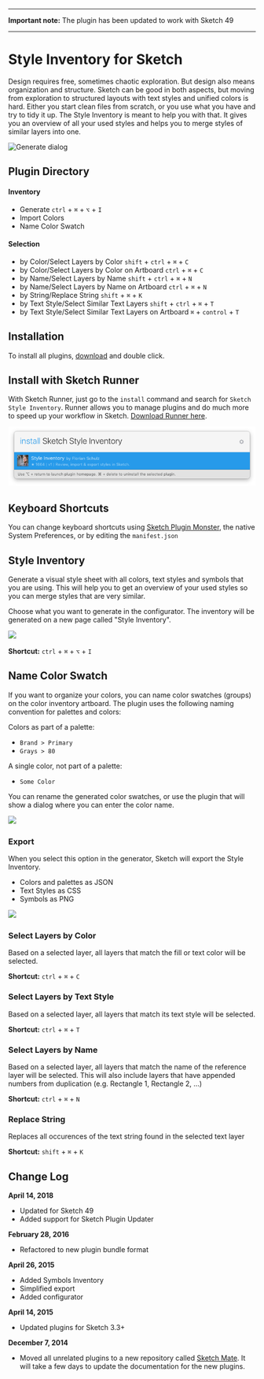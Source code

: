 *****
**Important note:** The plugin has been updated to work with Sketch 49
*****

# Style Inventory for Sketch

Design requires free, sometimes chaotic exploration. But design also means organization and structure. Sketch can be good in both aspects, but moving from exploration to structured layouts with text styles and unified colors is hard. Either you start clean files from scratch, or you use what you have and try to tidy it up. The Style Inventory is meant to help you with that. It gives you an overview of all your used styles and helps you to merge styles of similar layers into one.

![Generate dialog](http://f.cl.ly/items/3944230o3a0V1u2u463t/export%20metadata.gif)

## Plugin Directory

#### Inventory
* Generate `ctrl` + `⌘` + `⌥` + `I`
* Import Colors
* Name Color Swatch

#### Selection
* by Color/Select Layers by Color `shift` + `ctrl` + `⌘` + `C`
* by Color/Select Layers by Color on Artboard `ctrl` + `⌘` + `C`
* by Name/Select Layers by Name `shift` + `ctrl` + `⌘` + `N`
* by Name/Select Layers by Name on Artboard `ctrl` + `⌘` + `N`
* by String/Replace String `shift` + `⌘` + `K`
* by Text Style/Select Similar Text Layers `shift` + `ctrl` + `⌘` + `T`
* by Text Style/Select Similar Text Layers on Artboard `⌘` + `control` + `T`


## Installation

To install all plugins, [download](https://github.com/getflourish/Sketch-Style-Inventory/archive/master.zip) and double click.

## Install with Sketch Runner
With Sketch Runner, just go to the `install` command and search for `Sketch Style Inventory`. Runner allows you to manage plugins and do much more to speed up your workflow in Sketch. [Download Runner here](http://www.sketchrunner.com).

![Install with Sketch Runner](sketch-style-inventory-runner.png)

## Keyboard Shortcuts

You can change keyboard shortcuts using [Sketch Plugin Monster](https://github.com/PeachScript/sketch-plugin-monster), the native System Preferences, or by editing the `manifest.json`

## Style Inventory
Generate a visual style sheet with all colors, text styles and symbols that you are using. This will help you to get an overview of your used styles so you can merge styles that are very similar.

Choose what you want to generate in the configurator. The inventory will be generated on a new page called "Style Inventory".

![](https://dzwonsemrish7.cloudfront.net/items/3T0W380P081I1a1E422N/Bildschirmfoto%202018-04-14%20um%2012.12.59.png)

**Shortcut:** `ctrl` + `⌘` + `⌥` + `I`


## Name Color Swatch
If you want to organize your colors, you can name color swatches (groups) on the color inventory artboard. The plugin uses the following naming convention for palettes and colors:

Colors as part of a palette:

- `Brand > Primary`
- `Grays > 80`

A single color, not part of a palette:

- `Some Color`

You can rename the generated color swatches, or use the plugin that will show a dialog where you can enter the color name.

![](https://dzwonsemrish7.cloudfront.net/items/1i2J142t2L1I3o250S09/Bildschirmfoto%202018-04-14%20um%2012.11.38.png)

### Export

When you select this option in the generator, Sketch will export the Style Inventory.

- Colors and palettes as JSON
- Text Styles as CSS
- Symbols as PNG

![](https://dzwonsemrish7.cloudfront.net/items/0d2R2j0Q3m0f2F3y1T1x/Bildschirmfoto%202018-04-14%20um%2012.09.32.png)

### Select Layers by Color

Based on a selected layer, all layers that match the fill or text color will be selected.

**Shortcut:** `ctrl` + `⌘` + `C`

### Select Layers by Text Style

Based on a selected layer, all layers that match its text style will be selected.

**Shortcut:** `ctrl` + `⌘` + `T`


### Select Layers by Name

Based on a selected layer, all layers that match the name of the reference layer will be selected. This will also include layers that have appended numbers from duplication (e.g. Rectangle 1, Rectangle 2, …)

**Shortcut:** `ctrl` + `⌘` + `N`

### Replace String

Replaces all occurences of the text string found in the selected text layer

**Shortcut:** `shift` + `⌘` + `K`


## Change Log

**April 14, 2018**
* Updated for Sketch 49
* Added support for Sketch Plugin Updater

**February 28, 2016**
* Refactored to new plugin bundle format

**April 26, 2015**
* Added Symbols Inventory
* Simplified export
* Added configurator

**April 14, 2015**
* Updated plugins for Sketch 3.3+

**December 7, 2014**
* Moved all unrelated plugins to a new repository called [Sketch Mate](https://github.com/getflourish/Sketch-Mate). It will take a few days to update the documentation for the new plugins.
